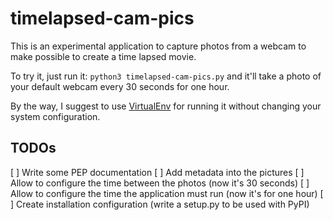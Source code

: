 # timelapsed-cam-pics

This is an experimental application to capture photos from a webcam to make possible to create a time lapsed movie.


To try it, just run it: `python3 timelapsed-cam-pics.py` and it'll take a photo of your default webcam every 30 seconds for one hour.

By the way, I suggest to use [VirtualEnv](https://virtualenv.pypa.io/) for running it without changing your system configuration.

## TODOs

[ ] Write some PEP documentation
[ ] Add metadata into the pictures
[ ] Allow to configure the time between the photos (now it's 30 seconds)
[ ] Allow to configure the time the application must run (now it's for one hour)
[ ] Create installation configuration (write a setup.py to be used with PyPI)
